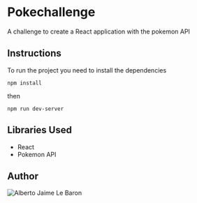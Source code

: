 # Pokechallenge
A challenge to create a React application with the pokemon API

## Instructions
To run the project you need to install the dependencies
``` 
npm install
```
then 
```
npm run dev-server
```

## Libraries Used
* React
* Pokemon API

## Author

![Alberto Jaime Le Baron](https://gitlab.com/anewmodern)